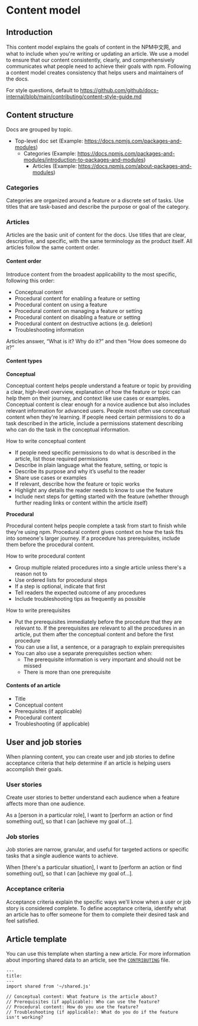 # Content model

## Introduction

This content model explains the goals of content in the NPM中文网, and what to include when you're writing or updating an article. We use a model to ensure that our content consistently, clearly, and comprehensively communicates what people need to achieve their goals with npm. Following a content model creates consistency that helps users and maintainers of the docs.

For style questions, default to https://github.com/github/docs-internal/blob/main/contributing/content-style-guide.md

## Content structure

Docs are grouped by topic.

- Top-level doc set (Example: https://docs.npmjs.com/packages-and-modules)
  - Categories (Example: https://docs.npmjs.com/packages-and-modules/introduction-to-packages-and-modules)
    - Articles (Example: https://docs.npmjs.com/about-packages-and-modules)

### Categories

Categories are organized around a feature or a discrete set of tasks. Use titles that are task-based and describe the purpose or goal of the category.

### Articles

Articles are the basic unit of content for the docs. Use titles that are clear, descriptive, and specific, with the same terminology as the product itself. All articles follow the same content order.

#### Content order

Introduce content from the broadest applicability to the most specific, following this order:

- Conceptual content
- Procedural content for enabling a feature or setting
- Procedural content on using a feature
- Procedural content on managing a feature or setting
- Procedural content on disabling a feature or setting
- Procedural content on destructive actions (e.g. deletion)
- Troubleshooting information

Articles answer, “What is it? Why do it?” and then “How does someone do it?”

#### Content types

**Conceptual**

Conceptual content helps people understand a feature or topic by providing a clear, high-level overview, explanation of how the feature or topic can help them on their journey, and context like use cases or examples. Conceptual content is clear enough for a novice audience but also includes relevant information for advanced users. People most often use conceptual content when they're learning. If people need certain permissions to do a task described in the article, include a permissions statement describing who can do the task in the conceptual information.

How to write conceptual content

- If people need specific permissions to do what is described in the article, list those required permissions
- Describe in plain language what the feature, setting, or topic is
- Describe its purpose and why it’s useful to the reader
- Share use cases or examples
- If relevant, describe how the feature or topic works
- Highlight any details the reader needs to know to use the feature
- Include next steps for getting started with the feature (whether through further reading links or content within the article itself)

**Procedural**

Procedural content helps people complete a task from start to finish while they're using npm. Procedural content gives context on how the task fits into someone's larger journey. If a procedure has prerequisites, include them before the procedural content.

How to write procedural content

- Group multiple related procedures into a single article unless there's a reason not to
- Use ordered lists for procedural steps
- If a step is optional, indicate that first
- Tell readers the expected outcome of any procedures
- Include troubleshooting tips as frequently as possible

How to write prerequisites

- Put the prerequisites immediately before the procedure that they are relevant to. If the prerequisites are relevant to all the procedures in an article, put them after the conceptual content and before the first procedure
- You can use a list, a sentence, or a paragraph to explain prerequisites
- You can also use a separate prerequisites section when:
  - The prerequisite information is very important and should not be missed
  - There is more than one prerequisite

#### Contents of an article

- Title
- Conceptual content
- Prerequisites (if applicable)
- Procedural content
- Troubleshooting (if applicable)

## User and job stories

When planning content, you can create user and job stories to define acceptance criteria that help determine if an article is helping users accomplish their goals.

### User stories

Create user stories to better understand each audience when a feature affects more than one audience.

As a [person in a particular role], I want to [perform an action or find something out], so that I can [achieve my goal of...].

### Job stories

Job stories are narrow, granular, and useful for targeted actions or specific tasks that a single audience wants to achieve.

When [there's a particular situation], I want to [perform an action or find something out], so that I can [achieve my goal of...].

### Acceptance criteria

Acceptance criteria explain the specific ways we'll know when a user or job story is considered complete. To define acceptance criteria, identify what an article has to offer someone for them to complete their desired task and feel satisfied.

## Article template

You can use this template when starting a new article. For more information about importing shared data to an article, see the [`CONTRIBUTING`](https://github.com/npm/documentation/blob/main/CONTRIBUTING.md#shared-content) file.

```
---
title:
---
import shared from '~/shared.js'

// Conceptual content: What feature is the article about?
// Prerequisites (if applicable): Who can use the feature?
// Procedural content: How do you use the feature?
// Troubleshooting (if applicable): What do you do if the feature isn't working?
```
